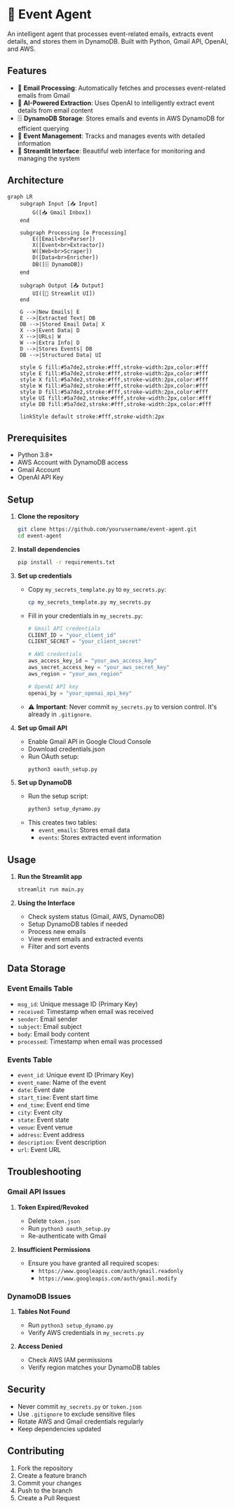 # 🤖 Event Agent

An intelligent agent that processes event-related emails, extracts event details, and stores them in DynamoDB. Built with Python, Gmail API, OpenAI, and AWS.

## Features

- 📧 **Email Processing**: Automatically fetches and processes event-related emails from Gmail
- 🤖 **AI-Powered Extraction**: Uses OpenAI to intelligently extract event details from email content
- 🗄️ **DynamoDB Storage**: Stores emails and events in AWS DynamoDB for efficient querying
- 🎯 **Event Management**: Tracks and manages events with detailed information
- 🎨 **Streamlit Interface**: Beautiful web interface for monitoring and managing the system

## Architecture

```mermaid
graph LR
    subgraph Input [📥 Input]
        G([📥 Gmail Inbox])
    end

    subgraph Processing [⚙️ Processing]
        E([Email<br>Parser])
        X([Event<br>Extractor])
        W([Web<br>Scraper])
        D([Data<br>Enricher])
        DB([🗄️ DynamoDB])
    end

    subgraph Output [📤 Output]
        UI([💬 Streamlit UI])
    end

    G -->|New Emails| E
    E -->|Extracted Text| DB
    DB -->|Stored Email Data| X
    X -->|Event Data| D
    X -->|URLs| W
    W -->|Extra Info| D
    D -->|Stores Events| DB
    DB -->|Structured Data| UI

    style G fill:#5a7de2,stroke:#fff,stroke-width:2px,color:#fff
    style E fill:#5a7de2,stroke:#fff,stroke-width:2px,color:#fff
    style X fill:#5a7de2,stroke:#fff,stroke-width:2px,color:#fff
    style W fill:#5a7de2,stroke:#fff,stroke-width:2px,color:#fff
    style D fill:#5a7de2,stroke:#fff,stroke-width:2px,color:#fff
    style UI fill:#5a7de2,stroke:#fff,stroke-width:2px,color:#fff
    style DB fill:#5a7de2,stroke:#fff,stroke-width:2px,color:#fff

    linkStyle default stroke:#fff,stroke-width:2px
```

## Prerequisites

- Python 3.8+
- AWS Account with DynamoDB access
- Gmail Account
- OpenAI API Key

## Setup

1. **Clone the repository**
   ```bash
   git clone https://github.com/yourusername/event-agent.git
   cd event-agent
   ```

2. **Install dependencies**
   ```bash
   pip install -r requirements.txt
   ```

3. **Set up credentials**
   - Copy `my_secrets_template.py` to `my_secrets.py`:
     ```bash
     cp my_secrets_template.py my_secrets.py
     ```
   - Fill in your credentials in `my_secrets.py`:
     ```python
     # Gmail API credentials
     CLIENT_ID = "your_client_id"
     CLIENT_SECRET = "your_client_secret"
     
     # AWS credentials
     aws_access_key_id = "your_aws_access_key"
     aws_secret_access_key = "your_aws_secret_key"
     aws_region = "your_aws_region"
     
     # OpenAI API key
     openai_by = "your_openai_api_key"
     ```
   - ⚠️ **Important**: Never commit `my_secrets.py` to version control. It's already in `.gitignore`.

4. **Set up Gmail API**
   - Enable Gmail API in Google Cloud Console
   - Download credentials.json
   - Run OAuth setup:
     ```bash
     python3 oauth_setup.py
     ```

5. **Set up DynamoDB**
   - Run the setup script:
     ```bash
     python3 setup_dynamo.py
     ```
   - This creates two tables:
     - `event_emails`: Stores email data
     - `events`: Stores extracted event information

## Usage

1. **Run the Streamlit app**
   ```bash
   streamlit run main.py
   ```

2. **Using the Interface**
   - Check system status (Gmail, AWS, DynamoDB)
   - Setup DynamoDB tables if needed
   - Process new emails
   - View event emails and extracted events
   - Filter and sort events

## Data Storage

### Event Emails Table
- `msg_id`: Unique message ID (Primary Key)
- `received`: Timestamp when email was received
- `sender`: Email sender
- `subject`: Email subject
- `body`: Email body content
- `processed`: Timestamp when email was processed

### Events Table
- `event_id`: Unique event ID (Primary Key)
- `event_name`: Name of the event
- `date`: Event date
- `start_time`: Event start time
- `end_time`: Event end time
- `city`: Event city
- `state`: Event state
- `venue`: Event venue
- `address`: Event address
- `description`: Event description
- `url`: Event URL

## Troubleshooting

### Gmail API Issues
1. **Token Expired/Revoked**
   - Delete `token.json`
   - Run `python3 oauth_setup.py`
   - Re-authenticate with Gmail

2. **Insufficient Permissions**
   - Ensure you have granted all required scopes:
     - `https://www.googleapis.com/auth/gmail.readonly`
     - `https://www.googleapis.com/auth/gmail.modify`

### DynamoDB Issues
1. **Tables Not Found**
   - Run `python3 setup_dynamo.py`
   - Verify AWS credentials in `my_secrets.py`

2. **Access Denied**
   - Check AWS IAM permissions
   - Verify region matches your DynamoDB tables

## Security

- Never commit `my_secrets.py` or `token.json`
- Use `.gitignore` to exclude sensitive files
- Rotate AWS and Gmail credentials regularly
- Keep dependencies updated

## Contributing

1. Fork the repository
2. Create a feature branch
3. Commit your changes
4. Push to the branch
5. Create a Pull Request
